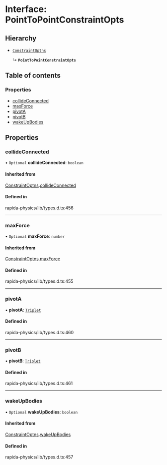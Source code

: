 # Interface: PointToPointConstraintOpts

## Hierarchy

- [`ConstraintOptns`](ConstraintOptns.md)

  ↳ **`PointToPointConstraintOpts`**

## Table of contents

### Properties

- [collideConnected](PointToPointConstraintOpts.md#collideconnected)
- [maxForce](PointToPointConstraintOpts.md#maxforce)
- [pivotA](PointToPointConstraintOpts.md#pivota)
- [pivotB](PointToPointConstraintOpts.md#pivotb)
- [wakeUpBodies](PointToPointConstraintOpts.md#wakeupbodies)

## Properties

### collideConnected

• `Optional` **collideConnected**: `boolean`

#### Inherited from

[ConstraintOptns](ConstraintOptns.md).[collideConnected](ConstraintOptns.md#collideconnected)

#### Defined in

rapida-physics/lib/types.d.ts:456

___

### maxForce

• `Optional` **maxForce**: `number`

#### Inherited from

[ConstraintOptns](ConstraintOptns.md).[maxForce](ConstraintOptns.md#maxforce)

#### Defined in

rapida-physics/lib/types.d.ts:455

___

### pivotA

• **pivotA**: [`Triplet`](../modules.md#triplet)

#### Defined in

rapida-physics/lib/types.d.ts:460

___

### pivotB

• **pivotB**: [`Triplet`](../modules.md#triplet)

#### Defined in

rapida-physics/lib/types.d.ts:461

___

### wakeUpBodies

• `Optional` **wakeUpBodies**: `boolean`

#### Inherited from

[ConstraintOptns](ConstraintOptns.md).[wakeUpBodies](ConstraintOptns.md#wakeupbodies)

#### Defined in

rapida-physics/lib/types.d.ts:457
